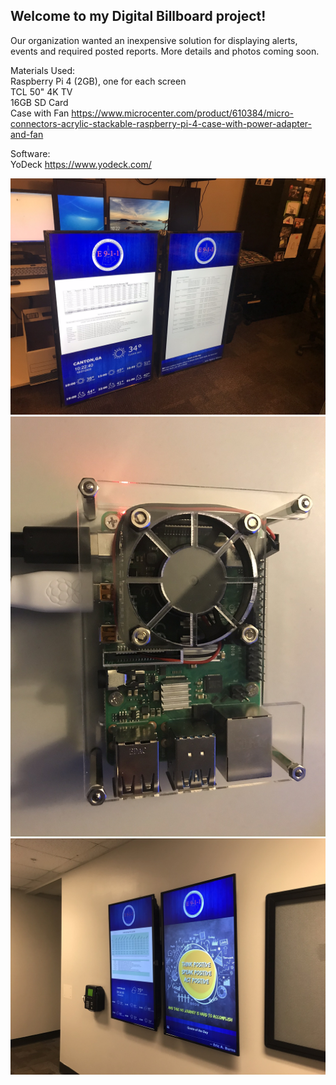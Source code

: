 ## Welcome to my Digital Billboard project!

Our organization wanted an inexpensive solution for displaying alerts, events and required posted reports. More details and photos coming soon.

Materials Used:<br>
Raspberry Pi 4 (2GB), one for each screen<br>
TCL 50" 4K TV<br>
16GB SD Card<br>
Case with Fan https://www.microcenter.com/product/610384/micro-connectors-acrylic-stackable-raspberry-pi-4-case-with-power-adapter-and-fan

Software:<br>
YoDeck https://www.yodeck.com/


![alt text](TV1.JPEG "Box 1")
![alt text](PI.JPEG "Box 1")
![alt text](IMG_7195.JPEG "Box 1")

